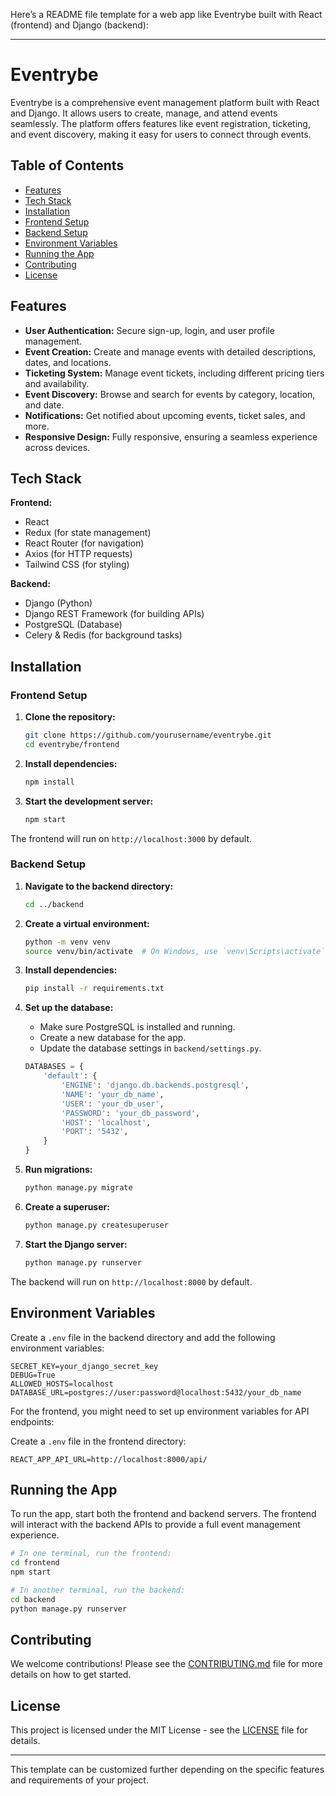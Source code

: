 Here’s a README file template for a web app like Eventrybe built with React (frontend) and Django (backend):

---

# Eventrybe

Eventrybe is a comprehensive event management platform built with React and Django. It allows users to create, manage, and attend events seamlessly. The platform offers features like event registration, ticketing, and event discovery, making it easy for users to connect through events.

## Table of Contents

- [Features](#features)
- [Tech Stack](#tech-stack)
- [Installation](#installation)
- [Frontend Setup](#frontend-setup)
- [Backend Setup](#backend-setup)
- [Environment Variables](#environment-variables)
- [Running the App](#running-the-app)
- [Contributing](#contributing)
- [License](#license)

## Features

- **User Authentication:** Secure sign-up, login, and user profile management.
- **Event Creation:** Create and manage events with detailed descriptions, dates, and locations.
- **Ticketing System:** Manage event tickets, including different pricing tiers and availability.
- **Event Discovery:** Browse and search for events by category, location, and date.
- **Notifications:** Get notified about upcoming events, ticket sales, and more.
- **Responsive Design:** Fully responsive, ensuring a seamless experience across devices.

## Tech Stack

**Frontend:**
- React
- Redux (for state management)
- React Router (for navigation)
- Axios (for HTTP requests)
- Tailwind CSS (for styling)

**Backend:**
- Django (Python)
- Django REST Framework (for building APIs)
- PostgreSQL (Database)
- Celery & Redis (for background tasks)

## Installation

### Frontend Setup

1. **Clone the repository:**
   ```bash
   git clone https://github.com/yourusername/eventrybe.git
   cd eventrybe/frontend
   ```

2. **Install dependencies:**
   ```bash
   npm install
   ```

3. **Start the development server:**
   ```bash
   npm start
   ```

The frontend will run on `http://localhost:3000` by default.

### Backend Setup

1. **Navigate to the backend directory:**
   ```bash
   cd ../backend
   ```

2. **Create a virtual environment:**
   ```bash
   python -m venv venv
   source venv/bin/activate  # On Windows, use `venv\Scripts\activate`
   ```

3. **Install dependencies:**
   ```bash
   pip install -r requirements.txt
   ```

4. **Set up the database:**
   - Make sure PostgreSQL is installed and running.
   - Create a new database for the app.
   - Update the database settings in `backend/settings.py`.

   ```python
   DATABASES = {
       'default': {
           'ENGINE': 'django.db.backends.postgresql',
           'NAME': 'your_db_name',
           'USER': 'your_db_user',
           'PASSWORD': 'your_db_password',
           'HOST': 'localhost',
           'PORT': '5432',
       }
   }
   ```

5. **Run migrations:**
   ```bash
   python manage.py migrate
   ```

6. **Create a superuser:**
   ```bash
   python manage.py createsuperuser
   ```

7. **Start the Django server:**
   ```bash
   python manage.py runserver
   ```

The backend will run on `http://localhost:8000` by default.

## Environment Variables

Create a `.env` file in the backend directory and add the following environment variables:

```env
SECRET_KEY=your_django_secret_key
DEBUG=True
ALLOWED_HOSTS=localhost
DATABASE_URL=postgres://user:password@localhost:5432/your_db_name
```

For the frontend, you might need to set up environment variables for API endpoints:

Create a `.env` file in the frontend directory:

```env
REACT_APP_API_URL=http://localhost:8000/api/
```

## Running the App

To run the app, start both the frontend and backend servers. The frontend will interact with the backend APIs to provide a full event management experience.

```bash
# In one terminal, run the frontend:
cd frontend
npm start

# In another terminal, run the backend:
cd backend
python manage.py runserver
```

## Contributing

We welcome contributions! Please see the [CONTRIBUTING.md](CONTRIBUTING.md) file for more details on how to get started.

## License

This project is licensed under the MIT License - see the [LICENSE](LICENSE) file for details.

---

This template can be customized further depending on the specific features and requirements of your project.
